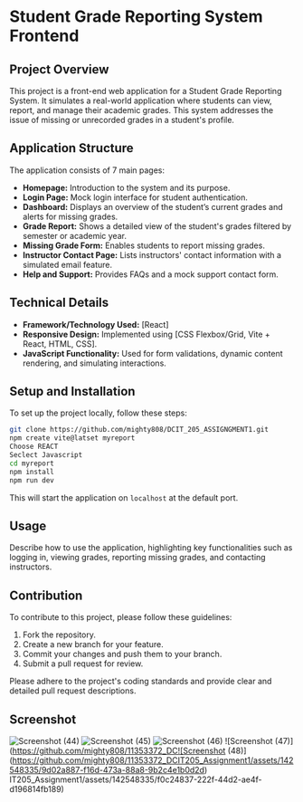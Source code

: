 # Student Grade Reporting System Frontend

## Project Overview

This project is a front-end web application for a Student Grade Reporting System. It simulates a real-world application where students can view, report, and manage their academic grades. This system addresses the issue of missing or unrecorded grades in a student's profile.

## Application Structure

The application consists of 7 main pages:

- **Homepage:** Introduction to the system and its purpose.
- **Login Page:** Mock login interface for student authentication.
- **Dashboard:** Displays an overview of the student’s current grades and alerts for missing grades.
- **Grade Report:** Shows a detailed view of the student's grades filtered by semester or academic year.
- **Missing Grade Form:** Enables students to report missing grades.
- **Instructor Contact Page:** Lists instructors' contact information with a simulated email feature.
- **Help and Support:** Provides FAQs and a mock support contact form.

## Technical Details

- **Framework/Technology Used:** [React]
- **Responsive Design:** Implemented using [CSS Flexbox/Grid, Vite + React, HTML, CSS].
- **JavaScript Functionality:** Used for form validations, dynamic content rendering, and simulating interactions.

## Setup and Installation

To set up the project locally, follow these steps:

```bash
git clone https://github.com/mighty808/DCIT_205_ASSIGNGMENT1.git
npm create vite@latset myreport
Choose REACT
Seclect Javascript
cd myreport
npm install
npm run dev
```

This will start the application on `localhost` at the default port.

## Usage

Describe how to use the application, highlighting key functionalities such as logging in, viewing grades, reporting missing grades, and contacting instructors.

## Contribution

To contribute to this project, please follow these guidelines:

1. Fork the repository.
2. Create a new branch for your feature.
3. Commit your changes and push them to your branch.
4. Submit a pull request for review.

Please adhere to the project's coding standards and provide clear and detailed pull request descriptions.

## Screenshot
![Screenshot (44)](https://github.com/mighty808/11353372_DCIT205_Assignment1/assets/142548335/b20d7ca3-77f1-4fc6-8c99-6f94ae876cc8)
![Screenshot (45)](https://github.com/mighty808/11353372_DCIT205_Assignment1/assets/142548335/867154b5-3983-4544-af7a-f7ae1137ea7f)
![Screenshot (46)](https://github.com/mighty808/11353372_DCIT205_Assignment1/assets/142548335/99fc8e42-41cc-4851-8eb5-b83c8ffc43ae)
![Screenshot (47)](https://github.com/mighty808/11353372_DC![Screenshot (48)](https://github.com/mighty808/11353372_DCIT205_Assignment1/assets/142548335/9d02a887-f16d-473a-88a8-9b2c4e1b0d2d)
IT205_Assignment1/assets/142548335/f0c24837-222f-44d2-ae4f-d196814fb189)
